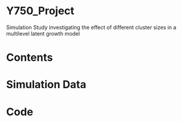 # Y750_Project

Simulation Study investigating the effect of different cluster sizes in a multilevel latent growth model
# Contents
# Simulation Data
# Code
